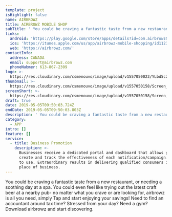 ```yaml
---
template: project
isHighlight: false
name: AIRBROWZ
title: AIRBROWZ MOBILE SHOP
subTitle: ' You could be craving a fantastic taste from a new restaurant, or needing a soothing day at a spa. You could even feel like trying out the latest craft beer at a nearby pub- no matter what you crave or are looking for, airbrowz is all you need, simply Tap and start enjoying your savings!  Need to find an accountant around tax time? Stressed from your day? Need a gym? Download airbrowz and start discovering. '
links:
  android: 'https://play.google.com/store/apps/details?id=com.airbrowz&hl=en'
  ios: 'https://itunes.apple.com/us/app/airbrowz-mobile-shopping/id1123509485 '
  web: 'https://airbrowz.com/'
contactInfo:
  address: CANADA
  email: support@airbrowz.com
  phoneNubmer: 613-867-2309
logo: >-
  https://res.cloudinary.com/csmenouvo/image/upload/v1557050023/YLbd5cZD2T0RwIXKcN4JqW-UOuA4e4lHCIkRhh4NQldaKKG_JmTAz8n5YFdCsuMsNr4_s360-rw.webp
thumbnail: >-
  https://res.cloudinary.com/csmenouvo/image/upload/v1557050158/Screen_Shot_2019-05-05_at_4.55.27_PM.png
screenShort: >-
  https://res.cloudinary.com/csmenouvo/image/upload/v1557050158/Screen_Shot_2019-05-05_at_4.55.27_PM.png
draft: true
date: 2019-05-05T09:50:03.724Z
endDate: 2019-05-05T09:50:03.803Z
description: ' You could be craving a fantastic taste from a new restaurant, or needing a soothing day at a spa. You could even feel like trying out the latest craft beer at a nearby pub- no matter what you crave or are looking for, airbrowz is all you need, simply Tap and start enjoying your savings!  Need to find an accountant around tax time? Stressed from your day? Need a gym? Download airbrowz and start discovering. '
category:
  - APP
intro: []
feature: []
service:
  - title: Business Promotion
    description: >-
      Businesses receive a dedicated portal and dashboard that allows you to
      create and track the effectiveness of each notification/campaign.  Simple
      to use. Extraordinary results in delivering qualified consumers into your
      place of business.
---
```

 You could be craving a fantastic taste from a new restaurant, or needing a soothing day at a spa. You could even feel like trying out the latest craft beer at a nearby pub- no matter what you crave or are looking for, airbrowz is all you need, simply Tap and start enjoying your savings!  Need to find an accountant around tax time? Stressed from your day? Need a gym? Download airbrowz and start discovering.
